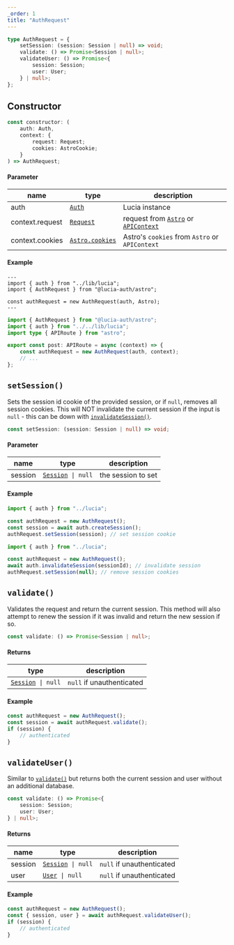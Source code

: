 ```yaml
---
_order: 1
title: "AuthRequest"
---
```


```ts
type AuthRequest = {
	setSession: (session: Session | null) => void;
	validate: () => Promise<Session | null>;
	validateUser: () => Promise<{
		session: Session;
		user: User;
	} | null>;
};
```

## Constructor

```ts
const constructor: (
	auth: Auth,
	context: {
		request: Request;
		cookies: AstroCookie;
	}
) => AuthRequest;
```

#### Parameter

| name            | type                                                                                 | description                                                                                                                                                                        |
| --------------- | ------------------------------------------------------------------------------------ | ---------------------------------------------------------------------------------------------------------------------------------------------------------------------------------- |
| auth            | [`Auth`](/reference/lucia-auth/auth)                                                        | Lucia instance                                                                                                                                                                     |
| context.request | [`Request` ](https://developer.mozilla.org/en-US/docs/Web/API/Request)               | request from [`Astro`](https://docs.astro.build/en/reference/api-reference/#astro-global) or [`APIContext`](https://docs.astro.build/en/reference/api-reference/#endpoint-context) |
| context.cookies | [`Astro.cookies`](https://docs.astro.build/en/reference/api-reference/#astrocookies) | Astro's `cookies` from `Astro` or `APIContext`                                                                                                                                     |

#### Example

```astro
---
import { auth } from "../lib/lucia";
import { AuthRequest } from "@lucia-auth/astro";

const authRequest = new AuthRequest(auth, Astro);
---
```

```ts
import { AuthRequest } from "@lucia-auth/astro";
import { auth } from "../../lib/lucia";
import type { APIRoute } from "astro";

export const post: APIRoute = async (context) => {
	const authRequest = new AuthRequest(auth, context);
	// ...
};
```

## `setSession()`

Sets the session id cookie of the provided session, or if `null`, removes all session cookies. This will NOT invalidate the current session if the input is `null` - this can be down with [`invalidateSession()`](/reference/lucia-auth/auth#invalidatesession).

```ts
const setSession: (session: Session | null) => void;
```

#### Parameter

| name    | type                                                | description        |
| ------- | --------------------------------------------------- | ------------------ |
| session | [`Session`](/reference/lucia-auth/types#session)` \| null` | the session to set |

#### Example

```ts
import { auth } from "../lucia";

const authRequest = new AuthRequest();
const session = await auth.createSession();
authRequest.setSession(session); // set session cookie
```

```ts
import { auth } from "../lucia";

const authRequest = new AuthRequest();
await auth.invalidateSession(sessionId); // invalidate session
authRequest.setSession(null); // remove session cookies
```

## `validate()`

Validates the request and return the current session. This method will also attempt to renew the session if it was invalid and return the new session if so.

```ts
const validate: () => Promise<Session | null>;
```

#### Returns

| type                                                | description               |
| --------------------------------------------------- | ------------------------- |
| [`Session`](/reference/lucia-auth/types#session)` \| null` | `null` if unauthenticated |

#### Example

```ts
const authRequest = new AuthRequest();
const session = await authRequest.validate();
if (session) {
	// authenticated
}
```

## `validateUser()`

Similar to [`validate()`](#validate) but returns both the current session and user without an additional database.

```ts
const validate: () => Promise<{
	session: Session;
	user: User;
} | null>;
```

#### Returns

| name    | type                                                | description               |
| ------- | --------------------------------------------------- | ------------------------- |
| session | [`Session`](/reference/lucia-auth/types#session)` \| null` | `null` if unauthenticated |
| user    | [`User`](/reference/lucia-auth/types#user)` \| null`       | `null` if unauthenticated |

#### Example

```ts
const authRequest = new AuthRequest();
const { session, user } = await authRequest.validateUser();
if (session) {
	// authenticated
}
```
